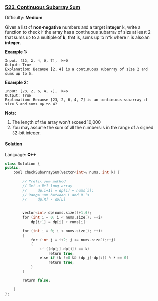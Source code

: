 ### [523\. Continuous Subarray Sum](https://leetcode.com/problems/continuous-subarray-sum/)

Difficulty: **Medium**


Given a list of **non-negative** numbers and a target **integer** k, write a function to check if the array has a continuous subarray of size at least 2 that sums up to a multiple of **k**, that is, sums up to n*k where n is also an **integer**.

**Example 1:**

```
Input: [23, 2, 4, 6, 7],  k=6
Output: True
Explanation: Because [2, 4] is a continuous subarray of size 2 and sums up to 6.
```

**Example 2:**

```
Input: [23, 2, 6, 4, 7],  k=6
Output: True
Explanation: Because [23, 2, 6, 4, 7] is an continuous subarray of size 5 and sums up to 42.
```

**Note:**

1.  The length of the array won't exceed 10,000.
2.  You may assume the sum of all the numbers is in the range of a signed 32-bit integer.


#### Solution

Language: **C++**

```c++
class Solution {
public:
    bool checkSubarraySum(vector<int>& nums, int k) {
        
        // Prefix sum method
        // Get a N+1 long array
        //     dp[i+1] = dp[i] + nums[i];
        // Range sum between L and R is
        //     dp[R] - dp[L]
 
        
        vector<int> dp(nums.size()+1,0);
        for (int i = 0; i < nums.size(); ++i)
            dp[i+1] = dp[i] + nums[i];
        
        for (int i = 0; i < nums.size(); ++i)
        {
            for (int j = i+2; j <= nums.size();++j)
            {
                if ((dp[j]-dp[i]) == k)
                    return true;
                else if (k !=0 && (dp[j]-dp[i]) % k == 0)
                    return true;
            }
        }
        
        return false;
        
    }
};
```
